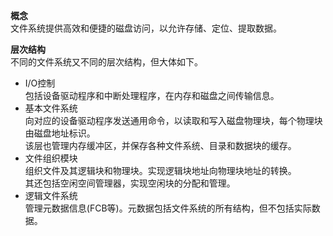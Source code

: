 **概念**  
文件系统提供高效和便捷的磁盘访问，以允许存储、定位、提取数据。  

**层次结构**  
不同的文件系统又不同的层次结构，但大体如下。  
- I/O控制  
包括设备驱动程序和中断处理程序，在内存和磁盘之间传输信息。  
- 基本文件系统  
向对应的设备驱动程序发送通用命令，以读取和写入磁盘物理块，每个物理块由磁盘地址标识。  
该层也管理内存缓冲区，并保存各种文件系统、目录和数据块的缓存。  
- 文件组织模块  
组织文件及其逻辑块和物理块。实现逻辑块地址向物理块地址的转换。  
其还包括空闲空间管理器，实现空闲块的分配和管理。  
- 逻辑文件系统  
管理元数据信息(FCB等)。元数据包括文件系统的所有结构，但不包括实际数据。  




